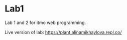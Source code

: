 # Lab1
Lab 1 and 2 for itmo web programming.

Live version of lab: https://plant.alinamikhaylova.repl.co/
